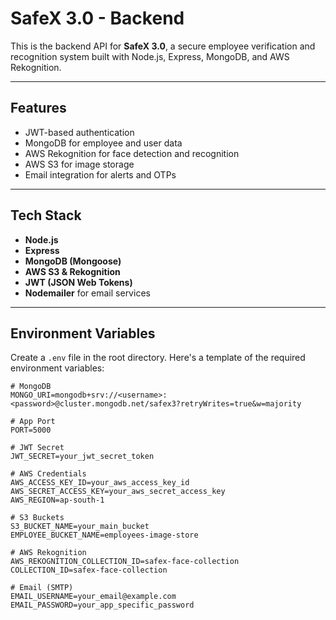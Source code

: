 # SafeX 3.0 - Backend

This is the backend API for **SafeX 3.0**, a secure employee verification and recognition system built with Node.js, Express, MongoDB, and AWS Rekognition.

---

##  Features

- JWT-based authentication
-  MongoDB for employee and user data
-  AWS Rekognition for face detection and recognition
-  AWS S3 for image storage
-  Email integration for alerts and OTPs

---

##  Tech Stack

- **Node.js**
- **Express**
- **MongoDB (Mongoose)**
- **AWS S3 & Rekognition**
- **JWT (JSON Web Tokens)**
- **Nodemailer** for email services

---

## Environment Variables

Create a `.env` file in the root directory. Here's a template of the required environment variables:

```env
# MongoDB
MONGO_URI=mongodb+srv://<username>:<password>@cluster.mongodb.net/safex3?retryWrites=true&w=majority

# App Port
PORT=5000

# JWT Secret
JWT_SECRET=your_jwt_secret_token

# AWS Credentials
AWS_ACCESS_KEY_ID=your_aws_access_key_id
AWS_SECRET_ACCESS_KEY=your_aws_secret_access_key
AWS_REGION=ap-south-1

# S3 Buckets
S3_BUCKET_NAME=your_main_bucket
EMPLOYEE_BUCKET_NAME=employees-image-store

# AWS Rekognition
AWS_REKOGNITION_COLLECTION_ID=safex-face-collection
COLLECTION_ID=safex-face-collection

# Email (SMTP)
EMAIL_USERNAME=your_email@example.com
EMAIL_PASSWORD=your_app_specific_password
